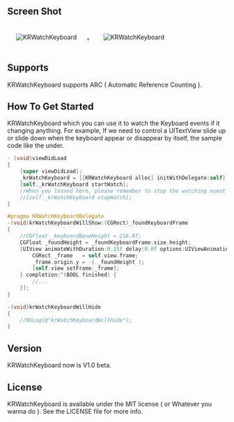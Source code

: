 ## Screen Shot

<img src="https://dl.dropbox.com/u/83663874/GitHubs/KRWatchKeyboard-1.png" alt="KRWatchKeyboard" title="KRWatchKeyboard" style="margin: 20px;" class="center" />
。
<img src="https://dl.dropbox.com/u/83663874/GitHubs/KRWatchKeyboard-2.png" alt="KRWatchKeyboard" title="KRWatchKeyboard" style="margin: 20px;" class="center" />

## Supports

KRWatchKeyboard supports ARC ( Automatic Reference Counting ).

## How To Get Started

KRWatchKeyboard which you can use it to watch the Keyboard events if it changing anything. For example, If we need to control a UITextView slide up or slide down when the keyboard appear or disappear by itself, the sample code like the under.

``` objective-c
- (void)viewDidLoad
{
    [super viewDidLoad];
    _krWatchKeyboard = [[KRWatchKeyboard alloc] initWithDelegate:self];
    [self._krWatchKeyboard startWatch];
    //When you leaved here, please remember to stop the watching event will be safe.
    //[self._krWatchKeyboard stopWatch];
}

#pragma KRWatchKeyboardDelegate
-(void)krWatchKeyboardWillShow:(CGRect)_foundKeyboardFrame
{
    //CGFloat _keyboardBaseHeight = 216.0f;
    CGFloat _foundHeight = _foundKeyboardFrame.size.height;
    [UIView animateWithDuration:0.25f delay:0.0f options:UIViewAnimationOptionBeginFromCurrentState animations:^{
        CGRect _frame   = self.view.frame;
        _frame.origin.y = -( _foundHeight );
        [self.view setFrame:_frame];
    } completion:^(BOOL finished) {
        //...
    }];
}

-(void)krWatchKeyboardWillHide
{
    //NSLog(@"krWatchKeyboardWillHide");
}
```

## Version

KRWatchKeyboard now is V1.0 beta.

## License

KRWatchKeyboard is available under the MIT license ( or Whatever you wanna do ). See the LICENSE file for more info.
